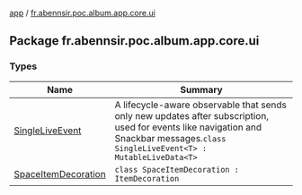 [app](../index.md) / [fr.abennsir.poc.album.app.core.ui](./index.md)

## Package fr.abennsir.poc.album.app.core.ui

### Types

| Name | Summary |
|---|---|
| [SingleLiveEvent](-single-live-event/index.md) | A lifecycle-aware observable that sends only new updates after subscription, used for events like navigation and Snackbar messages.`class SingleLiveEvent<T> : MutableLiveData<T>` |
| [SpaceItemDecoration](-space-item-decoration/index.md) | `class SpaceItemDecoration : ItemDecoration` |
